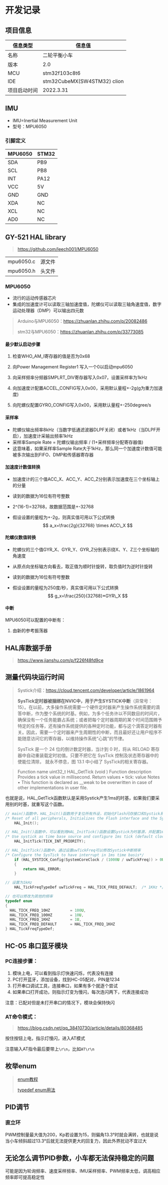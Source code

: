 # 开发记录

## 项目信息

| 信息类型     | 信息值                      |
| ------------ | --------------------------- |
| 名称         | 二轮平衡小车                |
| 版本         | 2.0                         |
| MCU          | stm32f103c8t6               |
| IDE          | stm32CubeMX(SW4STM32) clion |
| 项目启动时间 | 2022.3.31                   |

## IMU

- IMU=Inertial Measurement Unit
- 型号：MPU6050

### 引脚定义

| MPU6050 | STM32 |
| ------- | ----- |
| SDA     | PB9   |
| SCL     | PB8   |
| INT     | PA12  |
| VCC     | 5V    |
| GND     | GND   |
| XDA     | NC    |
| XCL     | NC    |
| AD0     | NC    |

## GY-521 HAL library

> https://github.com/leech001/MPU6050

|           |        |
| --------- | ------ |
| mpu6050.c | 源文件 |
| mpu6050.h | 头文件 |

### MPU6050

- 流行的运动传感器芯片
- 集成的加速度计可以读取三轴加速度值，陀螺仪可以读取三轴角速度值，数字运动处理器（DMP）可以输出四元数

> Arduino与MPU6050：https://zhuanlan.zhihu.com/p/20082486
>
> stm32与MPU6050：https://zhuanlan.zhihu.com/p/33773085

#### 最少默认启动步骤

1. 检查WHO_AM_I寄存器的值是否为0x68

2. 向Power Management Register1 写入一个0以启动mpu6050
3. 向采样频率分频器SMPLRT_DIV寄存器写入0x07，设置采样率为1kHz
4. 向加速度计配置ACCEL_CONFIG写入0x00，采用默认量程+-2g(g为重力加速度)
5. 向陀螺仪配置GYRO_CONFIG写入0x00，采用默认量程+-250degree/s

#### 采样率

- 陀螺仪输出频率8kHz（当数字低通滤波器DLPF关闭）或者1kHz（当DLPF开启），加速度计采输出频率1kHz
- 采样率Sample Rate = 陀螺仪输出频率 / (1+采样频率分配寄存器值)
- 这意味着，如果采样率Sample Rate大于1kHz，那么同一个加速度计数值可能被多次输出到FIFO、DMP和传感器寄存器

#### 加速度计数值转换

- 加速度计的三个值ACC_X、ACC_Y、ACC_Z分别表示加速度在三个坐标轴上的分量

- 读到的数据为16位有符号整数

- 2^(16-1)=32768，故数据范围是+-32768

- 假设设置的量程为+-2g，则真实值可用以下公式转换
  $$
  a_x=\frac{2g}{32768} \times ACC\_X
  $$

#### 陀螺仪数值转换

- 陀螺仪的三个值GYR_X、GYR_Y、GYR_Z分别表示绕X、Y、Z三个坐标轴的角速度

- 从原点向坐标轴方向看去，取正值为顺时针旋转，取负值时为逆时针旋转

- 读到的数据为16位有符号整数

- 假设设置的量程为250度/秒，真实值可用以下公式转换
  $$
  g_x=\frac{250}{32768}*GYR\_X
  $$

#### 中断

MPU6050可以配置的中断有：

1. 由新的参考振荡器

## HAL库数据手册

> https://www.jianshu.com/p/f226f48fd9ce

## 测量代码块运行时间

> Systick介绍：https://cloud.tencent.com/developer/article/1861964
>
> **SysTick定时器被捆绑在NVIC中，用于产生SYSTICK中断**（异常号：15）。在以前，大多操作系统需要一个硬件定时器来产生操作系统需要的滴答中断，作为整个系统的时基。例如，为多个任务许以不同数目的时间片，确保没有一个任务能霸占系统；或者把每个定时器周期的某个时间范围赐予特定的任务等，还有操作系统提供的各种定时功能，都与这个滴答定时器有关。因此，需要一个定时器来产生周期性的中断，而且最好还让用户程序不能随意访问它的寄存器，以维持操作系统“心跳”的节律。
>
> SysTick 是一个 24 位的倒计数定时器，当计到 0 时，将从 RELOAD 寄存器中自动重装载定时初值。只要不把它在 SysTick 控制及状态寄存器中的使能位清除， 就永不停息，图 13.1 中小结了 SysTick的相关寄存器。

>Function name
>	uint32_t HAL_GetTick (void )
>Function description
>	Provides a tick value in millisecond.
>Return values
>	• tick: value
>Notes
>	• This function is declared as __weak to be overwritten in case of other implementations in user file.

也就是说，HAL_GetTick函数默认是采用Systick产生1ms的时基，如果我们要采用别的时基，就重写这个函数。

```c
// main()函数中，HAL_Init()函数用于复位所有外设，初始化Flash闪存接口和Systick系统滴答定时器
/* Reset of all peripherals, Initializes the Flash interface and the Systick. */
	HAL_Init();

// HAL_Init()函数中，可以看到用HAL_InitTick()函数设置Systick为时基源，并配置1ms的时基
/* Use systick as time base source and configure 1ms tick (default clock after Reset is HSI) */
	HAL_InitTick(TICK_INT_PRIORITY);

// HAL_InitTick()函数中，通过设置uwTickFreq可以修改Systick中断频率
/* Configure the SysTick to have interrupt in 1ms time basis*/
  	if (HAL_SYSTICK_Config(SystemCoreClock / (1000U / uwTickFreq)) > 0U)
  	{
    	return HAL_ERROR;
  	}

// 设置为1kHz
	HAL_TickFreqTypeDef uwTickFreq = HAL_TICK_FREQ_DEFAULT;  /* 1KHz */

// 也可以修改为其他的频率
typedef enum
{
  HAL_TICK_FREQ_10HZ         = 100U,
  HAL_TICK_FREQ_100HZ        = 10U,
  HAL_TICK_FREQ_1KHZ         = 1U,
  HAL_TICK_FREQ_DEFAULT      = HAL_TICK_FREQ_1KHZ
} HAL_TickFreqTypeDef;
```



## HC-05 串口蓝牙模块

### PC连接步骤：

1. 模块上电，可以看到指示灯快速闪烁，代表没有连接
2. PC打开蓝牙，添加设备，找到HC-05配对，PIN是1234
3. 打开串口调试工具，连接串口，如果有多个就逐个尝试
4. 如果串口打开成功，则指示灯变为慢闪，每次连闪两下，代表连接成功

注意：已配对但是未打开串口的情况下，模块会保持快闪

### AT命令模式：

> https://blog.csdn.net/qq_38410730/article/details/80368485

按住按钮上电，指示灯慢闪，进入AT模式

注意输入AT指令最后要带上`\r\n`，比如`AT\r\n`



## 枚举enum

> [enum教程](https://www.runoob.com/cprogramming/c-enum.html)
>
> [typedef enum用法](https://www.cnblogs.com/yaowen/p/4785342.html#:~:text=%E6%96%B9%E6%B3%95%E4%B8%89%EF%BC%9A%E7%94%A8typedef%E5%85%B3%E9%94%AE%E5%AD%97%E5%B0%86%E6%9E%9A%E4%B8%BE%E7%B1%BB%E5%9E%8B%E5%AE%9A%E4%B9%89%E6%88%90%E5%88%AB%E5%90%8D%EF%BC%8C%E5%B9%B6%E5%88%A9%E7%94%A8%E8%AF%A5%E5%88%AB%E5%90%8D%E8%BF%9B%E8%A1%8C%E5%8F%98%E9%87%8F%E5%A3%B0%E6%98%8E%EF%BC%9A)

## PID调节

### 直立环

PWM控制量最大值为200，Kp若设置为15，则偏角13.3°时就会满转，也就是说当小车倾斜超过13.3°后就无法提供更大的回复力，因此外界扰动不宜过大

## 无论怎么调节PID参数，小车都无法保持稳定的问题

可能是因为轮询频率、速度采样频率、IMU采样频率、PWM频率太低，调高相应频率即可提高稳定性
